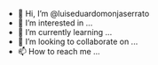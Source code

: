 - 👋 Hi, I’m @luiseduardomonjaserrato
- 👀 I’m interested in ...
- 🌱 I’m currently learning ...
- 💞️ I’m looking to collaborate on ...
- 📫 How to reach me ...

<!---
luiseduardomonjaserrato/luiseduardomonjaserrato is a ✨ special ✨ repository because its `README.md` (this file) appears on your GitHub profile.
You can click the Preview link to take a look at your changes.
--->
